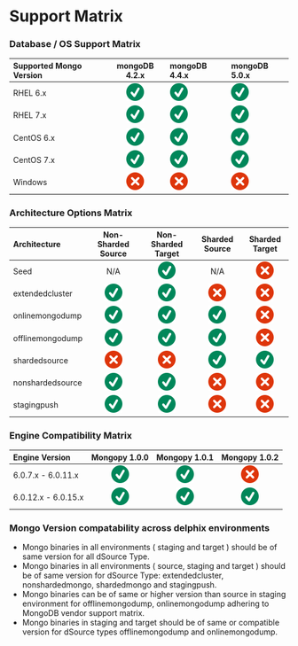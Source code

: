 # Support Matrix

### <a id="support matrix"></a>Database / OS Support Matrix

| Supported Mongo Version | mongoDB 4.2.x                     | mongoDB 4.4.x                     | mongoDB 5.0.x                     |
| :-                      | :-:                               | :-                                | :-                                |
| RHEL 6.x                | ![Screenshot](../image/check.svg) | ![Screenshot](../image/check.svg) | ![Screenshot](../image/check.svg) |
| RHEL 7.x                | ![Screenshot](../image/check.svg) | ![Screenshot](../image/check.svg) | ![Screenshot](../image/check.svg) |<!--| RHEL 8.x                | ![Screenshot](../image/check.svg) | ![Screenshot](../image/check.svg) | ![Screenshot](../image/check.svg) |-->
| CentOS 6.x              | ![Screenshot](../image/check.svg) | ![Screenshot](../image/check.svg) | ![Screenshot](../image/check.svg) |
| CentOS 7.x              | ![Screenshot](../image/check.svg) | ![Screenshot](../image/check.svg) | ![Screenshot](../image/check.svg) |<!--| CentOS 8.x              | ![Screenshot](../image/check.svg) | ![Screenshot](../image/check.svg) | ![Screenshot](../image/check.svg) |-->
| Windows                 | ![Screenshot](../image/error.svg) | ![Screenshot](../image/error.svg) | ![Screenshot](../image/error.svg) |

<!--
| Oracle Linux 6.x        | ![Screenshot](../image/check.svg) | ![Screenshot](../image/check.svg) | ![Screenshot](../image/check.svg) |
| Oracle Linux 7.x        | ![Screenshot](../image/check.svg) | ![Screenshot](../image/check.svg) | ![Screenshot](../image/check.svg) |
| Oracle Linux 8.x        | ![Screenshot](../image/check.svg) | ![Screenshot](../image/check.svg) | ![Screenshot](../image/check.svg) |
-->
### <a id="architecture options"></a>Architecture Options Matrix

| Architecture | Non-Sharded Source | Non-Sharded Target | Sharded Source | Sharded Target |
| :-               | :-:                               | :-:                               | :-:                               | :-:                               |
| Seed             | N/A                               | ![Screenshot](../image/check.svg) | N/A                               | ![Screenshot](../image/error.svg) |
| extendedcluster  | ![Screenshot](../image/check.svg) | ![Screenshot](../image/check.svg) | ![Screenshot](../image/error.svg) | ![Screenshot](../image/error.svg) |
| onlinemongodump  | ![Screenshot](../image/check.svg) | ![Screenshot](../image/check.svg) | ![Screenshot](../image/check.svg) | ![Screenshot](../image/error.svg) |
| offlinemongodump | ![Screenshot](../image/check.svg) | ![Screenshot](../image/check.svg) | ![Screenshot](../image/check.svg) | ![Screenshot](../image/error.svg) |
| shardedsource    | ![Screenshot](../image/error.svg) | ![Screenshot](../image/error.svg) | ![Screenshot](../image/check.svg) | ![Screenshot](../image/check.svg) |
| nonshardedsource | ![Screenshot](../image/check.svg) | ![Screenshot](../image/check.svg) | ![Screenshot](../image/error.svg) | ![Screenshot](../image/error.svg) |
| stagingpush      | ![Screenshot](../image/check.svg) | ![Screenshot](../image/check.svg) | ![Screenshot](../image/error.svg) | ![Screenshot](../image/error.svg) |

### <a id="engine compatibility"></a>Engine Compatibility Matrix

| Engine Version      | Mongopy 1.0.0                     | Mongopy 1.0.1                     | Mongopy 1.0.2                     |
| :-                  | :-:                               | :-:                               | :-:                               |
| 6.0.7.x  - 6.0.11.x | ![Screenshot](../image/check.svg) | ![Screenshot](../image/check.svg) | ![Screenshot](../image/error.svg) | 
| 6.0.12.x - 6.0.15.x | ![Screenshot](../image/check.svg) | ![Screenshot](../image/check.svg) | ![Screenshot](../image/check.svg) | 

<!--
| 6.0.2.x             | ![Screenshot](../image/check.svg) | ![Screenshot](../image/check.svg) | ![Screenshot](../image/check.svg) | 
| 6.0.3.x  - 6.0.6.x  | ![Screenshot](../image/check.svg) | ![Screenshot](../image/check.svg) | ![Screenshot](../image/check.svg) | 
-->
### <a id="mongo_version_environment_compatibility_matrix"></a>Mongo Version compatability across delphix environments
- Mongo binaries in all environments ( staging and target ) should be of same version for all dSource Type.
- Mongo binaries in all environments ( source, staging and target ) should be of same version for dSource Type: extendedcluster, nonshardedmongo, shardedmongo and stagingpush.  
- Mongo binaries can be of same or higher version than source in staging environment for offlinemongodump, onlinemongodump adhering to MongoDB vendor support matrix.  
- Mongo binaries in staging and target should be of same or compatible version for dSource types offlinemongodump and onlinemongodump.
